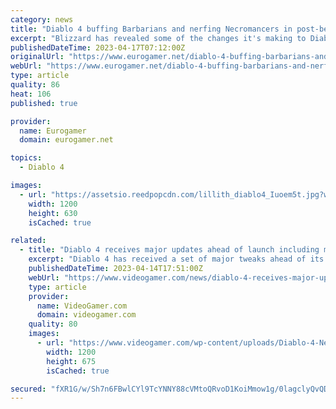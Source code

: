 ```yaml
---
category: news
title: "Diablo 4 buffing Barbarians and nerfing Necromancers in post-beta update"
excerpt: "Blizzard has revealed some of the changes it's making to Diablo 4 following the recent beta playtests, and from what I can see, it's addressing the biggest concerns I believe people had. One of those ..."
publishedDateTime: 2023-04-17T07:12:00Z
originalUrl: "https://www.eurogamer.net/diablo-4-buffing-barbarians-and-nerfing-necromancers-in-post-beta-update"
webUrl: "https://www.eurogamer.net/diablo-4-buffing-barbarians-and-nerfing-necromancers-in-post-beta-update"
type: article
quality: 86
heat: 106
published: true

provider:
  name: Eurogamer
  domain: eurogamer.net

topics:
  - Diablo 4

images:
  - url: "https://assetsio.reedpopcdn.com/lillith_diablo4_Iuoem5t.jpg?width=1200&height=630&fit=crop&enable=upscale&auto=webp"
    width: 1200
    height: 630
    isCached: true

related:
  - title: "Diablo 4 receives major updates ahead of launch including massive nerf to Necromancer"
    excerpt: "Diablo 4 has received a set of major tweaks ahead of its launch date, including a significant update to the popular Necromancer class."
    publishedDateTime: 2023-04-14T17:51:00Z
    webUrl: "https://www.videogamer.com/news/diablo-4-receives-major-updates-ahead-of-launch/"
    type: article
    provider:
      name: VideoGamer.com
      domain: videogamer.com
    quality: 80
    images:
      - url: "https://www.videogamer.com/wp-content/uploads/Diablo-4-Necromancer-1.jpg"
        width: 1200
        height: 675
        isCached: true

secured: "fXR1G/w/Sh7n6FBwlCYl9TcYNNY88cVMtoQRvoD1KoiMmow1g/0lagclyQvQDfpUgXjeu/FcC2HlrdNO+1GCaS5fiYF1gVmpg+wZ4WQnZxZ0j2CXGXTasi7yNPN2Fl/ZyEzydB54qNK7J7KPsKcSu0JlnGgfyI91HuI0AOSSJfnr8yUoy5BkliK9bk+vW09DUyF3O9cF7lUir4AuTrIZ7TQmqxt0NdDVGjONg9VT4XwUahupqXMCyyKUgOEZnfOjMlP450/ktqYtZSoFxEA8Eonz5XQovjWNCCvcV2IDIyZp4GoQL3F3WKJXBPsByAK/RYpN4FfpFDifoTlWEeRP3uCCHMYHei0FbQ1be0JYmXQ=;3LX4DWO7VTTMxriRR8YEUw=="
---
```


